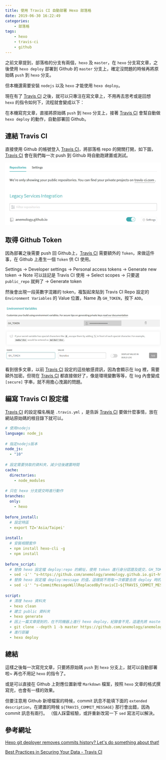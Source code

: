 ```yaml
---
title: 使用 Travis CI 自動部署 Hexo 部落格
date: 2019-06-30 16:22:49
categories:
    - 部落格
tags:
    - hexo
    - travis-ci
    - github
---
```


之前文章提到，部落格的分支有兩個，`hexo` 及 `master`，在 `hexo` 分支寫文章，之後使用 `hexo deploy` 部署到 Github 的 `master` 分支上，確定沒問題的時候再將原始碼 `push` 到 `hexo` 分支。

但本機還需要安裝 `nodejs` 以及 `hexo` 才能使用 `hexo deploy`。

現在有了 [Travis CI] 之後，就可以只專注在寫文章上，不用再去思考或是回想 `hexo` 的指令如何下，流程就會變成以下：

在本機寫完文章，直接將原始碼 `push` 到 `hexo` 分支上，接著 [Travis CI] 會幫自動做 `hexo deploy` 的動作，自動部署回 Github。

<!--more-->

## 連結 Travis CI

直接使用 Github 的帳號登入 [Travis CI]，將部落格 repo 的開關打開，如下圖， [Travis CI] 會在我們每一次 push 到 Github 時自動跑建置或測試。

![travis-ci-settings](/img/setup-travis-ci-for-hexo-on-github-1.png)

## 取得 Github Token

因為部署之後需要 push 回 Github上，[Travis CI] 需要額外的 `Token`，來做這件事，在 Github 上產生一個 `Token` 供 CI 使用。

Settings → Developer settings → Personal access tokens → Generate new token → Note 可以註記是 Travis CI 使用 → Select scopes → 只要選 `public_repo` 就夠了 → Generate token

然後會出現一段英數字混雜的 token，複製起來貼到 Travis CI Repo 設定的 `Environment Variables` 的 Value 位置，Name 為 `GH_TOKEN`，按下 `ADD`。

![travis-ci-repo-settings](/img/setup-travis-ci-for-hexo-on-github-2.png)

看到很多文章，以前 [Travis CI] 設定的這些敏感資訊，因為會顯示在 log 裡，需要額外加密。但現在 [Travis CI] 都直接做好了，像是環境變數等等，在 log 內會變成 `[secure]` 字串，就不用擔心洩漏的問題。

## 編寫 Travis CI 設定檔

[Travis CI] 的設定檔名稱是 `.travis.yml` ，是告訴 [Travis CI] 要做什麼事情，放在網站原始碼的根目錄下就可以。

```yml
# 使用nodejs
language: node_js

# 指定nodejs版本
node_js:
  - "10"

# 設定需要快取的資料夾，減少往後建置時間
cache:
  directories:
    - node_modules

# 只在 hexo 分支提交時進行動作
branches:
  only:
    - hexo

before_install:
  # 設定時區
  - export TZ='Asia/Taipei'

install:
  # 安裝相關套件
  - npm install hexo-cli -g
  - npm install

before_script:
  # 替換 hexo 設定檔 deploy:repo 的網址，使用 token 進行身分認證及提交，GH_TOKEN 為剛剛設定的 Environment Variables
  - sed -i'' "s~https://github.com/anemology/anemology.github.io.git~https://${GH_TOKEN}:x-oauth-basic@github.com/anemology/anemology.github.io.git~" _config.yml
  # 替換 hexo 設定檔 deploy:message 的值，這樣就不用每一次都要去改 deploy 時的訊息，如果用預設的 site update 就可以不用改
  - sed -i'' "s~CommitMessageWillReplacedByTravisCI~${TRAVIS_COMMIT_MESSAGE}~" _config.yml

script:
  # 清理 hexo 資料夾
  - hexo clean
  # 建立 public 資料夾
  - hexo generate
  # 因上一篇文章提到的，在不同機器上進行 hexo deploy，紀錄會不見，這邊先將 master repo clone 下來到 .deploy_git 資料夾，就可以保持原先的 commit 紀錄
  - git clone --depth 1 -b master https://github.com/anemology/anemology.github.io .deploy_git
  # 進行部屬
  - hexo deploy
```

## 總結

這樣之後每一次寫完文章，只要將原始碼 `push` 到 `hexo` 分支上，就可以自動部署啦~ 再也不用記 `hexo` 的指令了。

或是可以直接在 Github 上對應位置新增 `Markdown` 檔案，按照 `hexo` 文章的格式撰寫完，也會有一樣的效果。

但要注意用 Github 新增檔案的時候，commit 訊息不能填下面的 `extended description`，在建置的時候 `${TRAVIS_COMMIT_MESSAGE}` 那行會出錯，因為 commit 訊息有兩行。 （個人踩雷經驗，或許重新改寫一下 `sed` 寫法可以解決。

[Travis CI]: https://travis-ci.org

## 參考網址

[Hexo git deployer removes commits history? Let's do something about that!](https://e.printstacktrace.blog/hexo-git-deployer-removes-commits-history-lets-do-something-about-that/)

[Best Practices in Securing Your Data - Travis CI](https://docs.travis-ci.com/user/best-practices-security)
